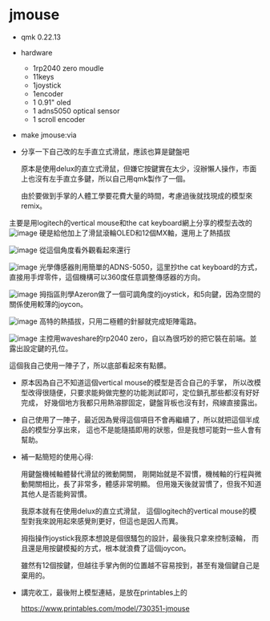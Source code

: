 # jmouse

* qmk 0.22.13

* hardware
  * 1rp2040 zero moudle 
  * 11keys
  * 1joystick
  * 1encoder
  * 1 0.91" oled
  * 1 adns5050 optical sensor
  * 1 scroll encoder

* make jmouse:via

* 分享一下自己改的左手直立式滑鼠，應該也算是鍵盤吧

  原本是使用delux的直立式滑鼠，但嫌它按鍵實在太少，沒辦懶人操作，市面上也沒有左手直立多鍵，所以自己用qmk製作了一個。

  由於要做到手掌的人體工學要花費大量的時間，考慮過後就找現成的模型來remix。

  

主要是用logitech的vertical mouse和the cat keyboard網上分享的模型去改的
![image](https://github.com/ouser555/jmouse/blob/main/pic/001.jpg)
硬是給他加上了滑鼠滾輪OLED和12個MX軸，還用上了熱插拔


![image](https://github.com/ouser555/jmouse/blob/main/pic/002.jpg)
從這個角度看外觀看起來還行


![image](https://github.com/ouser555/jmouse/blob/main/pic/003.jpg)
光學傳感器則用簡單的ADNS-5050，這里抄the cat keyboard的方式，直接用手焊零件，這個機構可以360度任意調整傳感器的方向。


![image](https://github.com/ouser555/jmouse/blob/main/pic/005.jpg)
拇指區則學Azeron做了一個可調角度的joystick，和5向鍵，因為空間的關係使用較薄的joycon。


![image](https://github.com/ouser555/jmouse/blob/main/pic/006.jpg)
高特的熱插拔，只用二極體的針腳就完成矩陣電路。


![image](https://github.com/ouser555/jmouse/blob/main/pic/004.jpg)
主控用waveshare的rp2040 zero，自以為很巧妙的把它裝在前端。並露出設定鍵的孔位。


這個我自己使用一陣子了，所以底部看起來有點髒。



* 原本因為自己不知道這個vertical mouse的模型是否合自己的手掌， 所以改模型改得很隨便，只要求能夠做完整的功能測試即可，定位鎖孔那些都沒有好好完成， 好幾個地方我都只用熱溶膠固定，鍵盤背板也沒有封，飛線直接露出。

* 自己使用了一陣子，最近因為覺得這個項目不會再繼續了，所以就把這個半成品的模型分享出來， 這也不是能隨插即用的狀態，但是我想可能對一些人會有幫助。



* 補一點簡短的使用心得:

  用鍵盤機械軸體替代滑鼠的微動開關， 剛開始就是不習慣，機械軸的行程與微動開關相比，長了非常多，體感非常明顯。 但用幾天後就習慣了，但我不知道其他人是否能夠習慣。

  我原本就有在使用delux的直立式滑鼠， 這個logitech的vertical mouse的模型對我來說用起來感覺則更好，但這也是因人而異。

  拇指操作joystick我原本想說是個很騷包的設計，最後我只拿來控制滾輪， 而且還是用按鍵模擬的方式，根本就浪費了這個joycon。

  雖然有12個按鍵，但越往手掌內側的位置越不容易按到，甚至有幾個鍵自己是棄用的。



* 講完收工，最後附上模型連結，是放在printables上的

  https://www.printables.com/model/730351-jmouse
